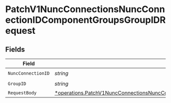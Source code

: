 # PatchV1NuncConnectionsNuncConnectionIDComponentGroupsGroupIDRequest


## Fields

| Field                                                                                                                                                                                     | Type                                                                                                                                                                                      | Required                                                                                                                                                                                  | Description                                                                                                                                                                               |
| ----------------------------------------------------------------------------------------------------------------------------------------------------------------------------------------- | ----------------------------------------------------------------------------------------------------------------------------------------------------------------------------------------- | ----------------------------------------------------------------------------------------------------------------------------------------------------------------------------------------- | ----------------------------------------------------------------------------------------------------------------------------------------------------------------------------------------- |
| `NuncConnectionID`                                                                                                                                                                        | *string*                                                                                                                                                                                  | :heavy_check_mark:                                                                                                                                                                        | N/A                                                                                                                                                                                       |
| `GroupID`                                                                                                                                                                                 | *string*                                                                                                                                                                                  | :heavy_check_mark:                                                                                                                                                                        | N/A                                                                                                                                                                                       |
| `RequestBody`                                                                                                                                                                             | [*operations.PatchV1NuncConnectionsNuncConnectionIDComponentGroupsGroupIDRequestBody](../../models/operations/patchv1nuncconnectionsnuncconnectionidcomponentgroupsgroupidrequestbody.md) | :heavy_minus_sign:                                                                                                                                                                        | N/A                                                                                                                                                                                       |